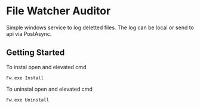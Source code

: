 # File Watcher Auditor

Simple windows service to log deletted files.
The log can be local or send to api via PostAsync.

## Getting Started

To instal open and elevated cmd

```
Fw.exe Install
```

To uninstal open and elevated cmd

```
Fw.exe Uninstall
```
